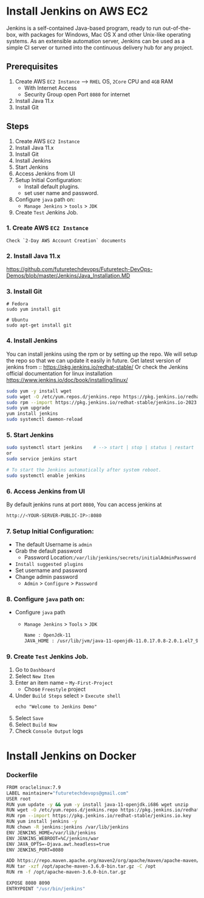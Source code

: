 # Install Jenkins on AWS EC2
Jenkins is a self-contained Java-based program, ready to run out-of-the-box, with packages for Windows, Mac OS X and other Unix-like operating systems. As an extensible automation server, Jenkins can be used as a simple CI server or turned into the continuous delivery hub for any project.

## Prerequisites
1. Create AWS `EC2 Instance` --> `RHEL` OS, `2Core` CPU and `4GB` RAM
   - With Internet Access
   - Security Group open Port `8080` for internet
2. Install Java 11.x
3. Install Git

## Steps
1. Create AWS `EC2 Instance`
2. Install Java 11.x
3. Install Git
4. Install Jenkins
5. Start Jenkins
6. Access Jenkins from UI
7. Setup Initial Configuration:  
   - Install default plugins.
   - set user name and password.
8. Configure `java` path on:
   - `Manage Jenkins` > `tools` > `JDK`
9. Create `Test` Jenkins Job. 

### 1. Create AWS `EC2 Instance`
```
Check `2-Day AWS Account Creation` documents
```

### 2. Install Java 11.x
https://github.com/futuretechdevops/Futuretech-DevOps-Demos/blob/master/Jenkins/Java_Installation.MD

### 3. Install Git
```
# Fedora
sudo yum install git

# Ubuntu
sudo apt-get install git
```

### 4. Install Jenkins
You can install jenkins using the rpm or by setting up the repo. We will setup the repo so that we can update it easily in future.
Get latest version of jenkins from :: https://pkg.jenkins.io/redhat-stable/
Or check the Jenkins official documentation for linux installation https://www.jenkins.io/doc/book/installing/linux/
```sh
sudo yum -y install wget
sudo wget -O /etc/yum.repos.d/jenkins.repo https://pkg.jenkins.io/redhat-stable/jenkins.repo
sudo rpm --import https://pkg.jenkins.io/redhat-stable/jenkins.io-2023.key
sudo yum upgrade
yum install jenkins
sudo systemctl daemon-reload
```

### 5. Start Jenkins
```sh
sudo systemctl start jenkins    # --> start | stop | status | restart
or
sudo service jenkins start

# To start the Jenkins automatically after system reboot.
sudo systemctl enable jenkins
```

### 6. Access Jenkins from UI
By default jenkins runs at port `8080`, You can access jenkins at
```sh
http://<YOUR-SERVER-PUBLIC-IP>:8080
```

### 7. Setup Initial Configuration: 
- The default Username is `admin`
- Grab the default password 
  - Password Location:`/var/lib/jenkins/secrets/initialAdminPassword`
- `Install suggested plugins`
- Set username and password
- Change admin password
  - `Admin` > `Configure` > `Password`

### 8. Configure `java` path on:
- Configure `java` path
  - `Manage Jenkins` > `Tools` > `JDK` 

	```sh
	Name : OpenJdk-11
	JAVA_HOME : /usr/lib/jvm/java-11-openjdk-11.0.17.0.8-2.0.1.el7_9.i386
	```

### 9. Create `Test` Jenkins Job. 
1. Go to `Dashboard`
2. Select `New Item`
3. Enter an item name – `My-First-Project`
   - Chose `Freestyle` project
4. Under `Build Steps` select > `Execute shell`
      ```
      echo "Welcome to Jenkins Demo"
      ```
5. Select `Save` 
6. Select `Build Now`
7. Check `Console Output` logs












# Install Jenkins on Docker
### Dockerfile
```sh
FROM oraclelinux:7.9
LABEL maintainer="futuretechdevops@gmail.com"
USER root
RUN yum update -y && yum -y install java-11-openjdk.i686 wget unzip
RUN wget -O /etc/yum.repos.d/jenkins.repo https://pkg.jenkins.io/redhat-stable/jenkins.repo
RUN rpm --import https://pkg.jenkins.io/redhat-stable/jenkins.io.key
RUN yum install jenkins -y
RUN chown -R jenkins:jenkins /var/lib/jenkins
ENV JENKINS_HOME=/var/lib/jenkins
ENV JENKINS_WEBROOT=%C/jenkins/war
ENV JAVA_OPTS=-Djava.awt.headless=true
ENV JENKINS_PORT=8080

ADD https://repo.maven.apache.org/maven2/org/apache/maven/apache-maven/3.6.0/apache-maven-3.6.0-bin.tar.gz /opt
RUN tar -xzf /opt/apache-maven-3.6.0-bin.tar.gz -C /opt
RUN rm -f /opt/apache-maven-3.6.0-bin.tar.gz

EXPOSE 8080 8090
ENTRYPOINT "/usr/bin/jenkins"
```
